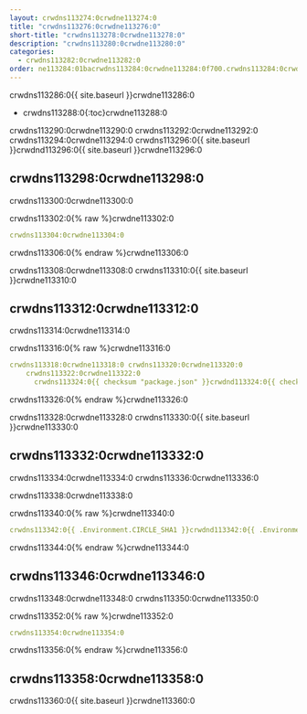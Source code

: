 ```yaml
---
layout: crwdns113274:0crwdne113274:0
title: "crwdns113276:0crwdne113276:0"
short-title: "crwdns113278:0crwdne113278:0"
description: "crwdns113280:0crwdne113280:0"
categories:
  - crwdns113282:0crwdne113282:0
order: ne113284:01bacrwdns113284:0crwdne113284:0f700.crwdns113284:0crwdne113284:04614crwdns113284:0crwdne113284:064crwdns113284:0crwdne113284:0
---
```

crwdns113286:0{{ site.baseurl }}crwdne113286:0

* crwdns113288:0{:toc}crwdne113288:0

crwdns113290:0crwdne113290:0 crwdns113292:0crwdne113292:0 crwdns113294:0crwdne113294:0 crwdns113296:0{{ site.baseurl }}crwdnd113296:0{{ site.baseurl }}crwdne113296:0

## crwdns113298:0crwdne113298:0

crwdns113300:0crwdne113300:0

crwdns113302:0{% raw %}crwdne113302:0

```yaml
crwdns113304:0crwdne113304:0
```

crwdns113306:0{% endraw %}crwdne113306:0

crwdns113308:0crwdne113308:0 crwdns113310:0{{ site.baseurl }}crwdne113310:0

## crwdns113312:0crwdne113312:0

crwdns113314:0crwdne113314:0

crwdns113316:0{% raw %}crwdne113316:0

```yaml
crwdns113318:0crwdne113318:0 crwdns113320:0crwdne113320:0
    crwdns113322:0crwdne113322:0
      crwdns113324:0{{ checksum "package.json" }}crwdnd113324:0{{ checksum "package.json" }}crwdne113324:0
```

crwdns113326:0{% endraw %}crwdne113326:0

crwdns113328:0crwdne113328:0 crwdns113330:0{{ site.baseurl }}crwdne113330:0

## crwdns113332:0crwdne113332:0

crwdns113334:0crwdne113334:0 crwdns113336:0crwdne113336:0

crwdns113338:0crwdne113338:0

crwdns113340:0{% raw %}crwdne113340:0

```yaml
crwdns113342:0{{ .Environment.CIRCLE_SHA1 }}crwdnd113342:0{{ .Environment.CIRCLE_SHA1 }}crwdnd113342:0{{ checksum "Gemfile.lock" }}crwdnd113342:0{{ checksum "Gemfile.lock" }}crwdnd113342:0{{ .Environment.CIRCLE_SHA1 }}crwdnd113342:0{{ checksum "Gemfile.lock" }}crwdnd113342:0{{ .Environment.CIRCLE_SHA1 }}crwdnd113342:0{{ checksum "Gemfile.lock" }}crwdnd113342:0{{ .Environment.CIRCLE_SHA1 }}crwdnd113342:0{{ .Environment.CIRCLE_SHA1 }}crwdnd113342:0{{ checksum "Gemfile.lock" }}crwdnd113342:0{{ .Environment.CIRCLE_SHA1 }}crwdnd113342:0$HEROKU_API_KEYcrwdnd113342:0$HEROKU_APPcrwdne113342:0
```

crwdns113344:0{% endraw %}crwdne113344:0

## crwdns113346:0crwdne113346:0

crwdns113348:0crwdne113348:0 crwdns113350:0crwdne113350:0

crwdns113352:0{% raw %}crwdne113352:0

```yaml
crwdns113354:0crwdne113354:0
```

crwdns113356:0{% endraw %}crwdne113356:0

## crwdns113358:0crwdne113358:0

crwdns113360:0{{ site.baseurl }}crwdne113360:0